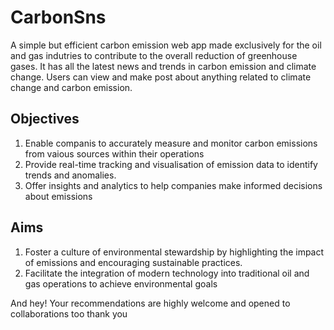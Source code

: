 # CarbonSns
A simple but efficient carbon emission web app made exclusively for the oil and gas indutries to contribute to the overall reduction of greenhouse gases. It has all the latest news and trends in carbon emission and climate change. Users can view and make post about anything related to climate change and carbon emission. 
## Objectives
1. Enable companis to accurately measure and monitor carbon emissions from vaious sources within their operations
2. Provide real-time tracking and visualisation of emission data to identify trends and anomalies.
3. Offer insights and analytics to help companies make informed decisions about emissions
## Aims
1. Foster a culture of environmental stewardship by highlighting the impact of emissions and encouraging sustainable practices.
2. Facilitate the integration of modern technology into traditional oil and gas operations to achieve environmental goals

And hey! Your recommendations are highly welcome and opened to collaborations too thank you
